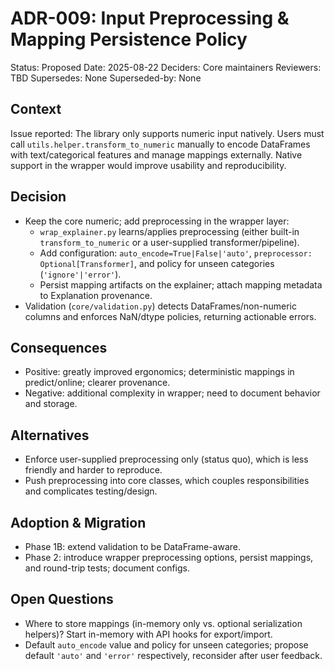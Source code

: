 # ADR-009: Input Preprocessing & Mapping Persistence Policy

Status: Proposed
Date: 2025-08-22
Deciders: Core maintainers
Reviewers: TBD
Supersedes: None
Superseded-by: None

## Context

Issue reported: The library only supports numeric input natively. Users must call
`utils.helper.transform_to_numeric` manually to encode DataFrames with text/categorical
features and manage mappings externally. Native support in the wrapper would improve
usability and reproducibility.

## Decision

- Keep the core numeric; add preprocessing in the wrapper layer:
  - `wrap_explainer.py` learns/applies preprocessing (either built-in `transform_to_numeric` or a user-supplied transformer/pipeline).
  - Add configuration: `auto_encode=True|False|'auto'`, `preprocessor: Optional[Transformer]`, and policy for unseen categories (`'ignore'|'error'`).
  - Persist mapping artifacts on the explainer; attach mapping metadata to Explanation provenance.
- Validation (`core/validation.py`) detects DataFrames/non-numeric columns and enforces NaN/dtype policies, returning actionable errors.

## Consequences

- Positive: greatly improved ergonomics; deterministic mappings in predict/online; clearer provenance.
- Negative: additional complexity in wrapper; need to document behavior and storage.

## Alternatives

- Enforce user-supplied preprocessing only (status quo), which is less friendly and harder to reproduce.
- Push preprocessing into core classes, which couples responsibilities and complicates testing/design.

## Adoption & Migration

- Phase 1B: extend validation to be DataFrame-aware.
- Phase 2: introduce wrapper preprocessing options, persist mappings, and round-trip tests; document configs.

## Open Questions

- Where to store mappings (in-memory only vs. optional serialization helpers)? Start in-memory with API hooks for export/import.
- Default `auto_encode` value and policy for unseen categories; propose default `'auto'` and `'error'` respectively, reconsider after user feedback.
